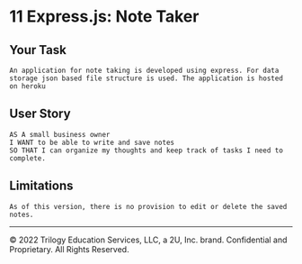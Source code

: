 # 11 Express.js: Note Taker

## Your Task

```
An application for note taking is developed using express. For data storage json based file structure is used. The application is hosted on heroku

```
## User Story

```
AS A small business owner
I WANT to be able to write and save notes
SO THAT I can organize my thoughts and keep track of tasks I need to complete. 

```
## Limitations
```
As of this version, there is no provision to edit or delete the saved notes. 
```
- - -
© 2022 Trilogy Education Services, LLC, a 2U, Inc. brand. Confidential and Proprietary. All Rights Reserved.
